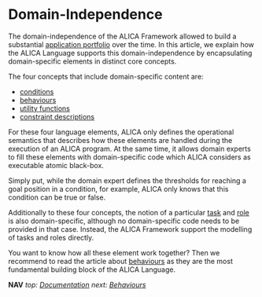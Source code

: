 # Domain-Independence

The domain-independence of the ALICA Framework allowed to build a substantial [application portfolio](application_portfolio.md) over the time. In this article, we explain how the ALICA Language supports this domain-independence by encapsulating domain-specific elements in distinct core concepts.

The four concepts that include domain-specific content are:

* [conditions](conditions.md)
* [behaviours](behaviours.md)
* [utility functions](utility_functions.md)
* [constraint descriptions](constraints.md)

For these four language elements, ALICA only defines the operational semantics that describes how these elements are handled during the execution of an ALICA program. At the same time, it allows domain experts to fill these elements with domain-specific code which ALICA considers as executable atomic black-box.

Simply put, while the domain expert defines the thresholds for reaching a goal position in a condition, for example, ALICA only knows that this condition can be true or false.

Additionally to these four concepts, the notion of a particular [task](finite-state_machines.md) and [role](roles.md) is also domain-specific, although no domain-specific code needs to be provided in that case. Instead, the ALICA Framework support the modelling of tasks and roles directly.

You want to know how all these element work together? Then we recommend to read the article about [behaviours](behaviours.md) as they are the most fundamental building block of the ALICA Language.

**NAV** *top: [Documentation](README.md)* *next: [Behaviours](behaviours.md)*